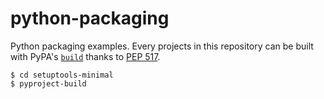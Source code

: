 # python-packaging
Python packaging examples. Every projects in this repository can be built with PyPA's [`build`](https://pypa-build.readthedocs.io/en/stable/) thanks to [PEP 517](https://www.python.org/dev/peps/pep-0517/).

```
$ cd setuptools-minimal
$ pyproject-build
```
